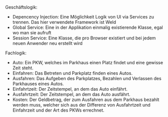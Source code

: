 Geschäftslogik:
- Depencency Injection: Eine Möglichkeit Logik von UI via Services zu trennen. Das hier verwendete Framework ist Weld
- Global Service: Eine in der Applikation einmalig existierende Klasse, egal wo man sie aufruft
- Session Service: Eine Klasse, die pro Browser existiert und bei jedem neuen Anwender neu erstellt wird

Fachlogik:
- Auto: Ein PKW, welches im Parkhaus einen Platz findet und eine gewisse Zeit steht.
- Einfahren: Das Betreten und Parkplatz finden eines Autos.
- Ausfahren: Das Aufgeben des Parkplatzes, Bezahlen und Verlassen des Parkhauses eines Autos.
- Einfahrtzeit: Der Zeitstempel, an dem das Auto einfährt.
- Ausfahrtzeit: Der Zeitstempel, an dem das Auto ausfährt.
- Kosten: Der Geldbetrag, der zum Ausfahren aus dem Parkhaus bezahlt werden muss, welcher sich aus der Differenz von 
  Ausfahrtzeit und Einfahrzeit und der Art des PKWs errechnet.
